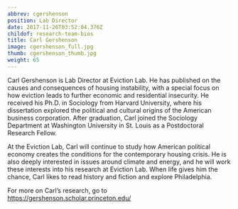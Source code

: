 ```yaml
---
abbrev: cgershenson
position: Lab Director
date: 2017-11-26T03:52:04.376Z
childof: research-team-bios
title: Carl Gershenson
image: cgershenson_full.jpg
thumb: cgershenson_thumb.jpg
weight: 65
---
```

Carl Gershenson is Lab Director at Eviction Lab. He has published on the causes and consequences of housing instability, with a special focus on how eviction leads to further economic and residential insecurity. He received his Ph.D. in Sociology from Harvard University, where his dissertation explored the political and cultural origins of the American business corporation. After graduation, Carl joined the Sociology Department at Washington University in St. Louis as a Postdoctoral Research Fellow.

At the Eviction Lab, Carl will continue to study how American political economy creates the conditions for the contemporary housing crisis. He is also deeply interested in issues around climate and energy, and he will work these interests into his research at Eviction Lab. When life gives him the chance, Carl likes to read history and fiction and explore Philadelphia. 

For more on Carl’s research, go to <a href="https://gershenson.scholar.princeton.edu/" target="_blank">https://gershenson.scholar.princeton.edu/</a>